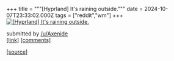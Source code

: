 +++
title = """[Hyprland] It's raining outside."""
date = 2024-10-07T23:33:02.000Z
tags = ["reddit","wm"]
+++
[![[Hyprland] It's raining outside.](https://preview.redd.it/vjxvx9vx5ftd1.png?width=640&crop=smart&auto=webp&s=894b06142042567db04a97c37987a3afad4c9474 "[Hyprland] It's raining outside.")](https://www.reddit.com/r/unixporn/comments/1fylz8q/hyprland_its_raining_outside/)

submitted by [/u/Axenide](https://www.reddit.com/user/Axenide)  
[\[link\]](https://i.redd.it/vjxvx9vx5ftd1.png) [\[comments\]](https://www.reddit.com/r/unixporn/comments/1fylz8q/hyprland_its_raining_outside/)

[[source]](https://www.reddit.com/r/unixporn/comments/1fylz8q/hyprland_its_raining_outside/)

